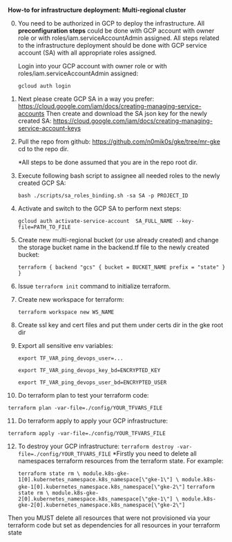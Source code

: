 **How-to for infrastructure deployment: Multi-regional cluster**

0. You need to be authorized in GCP to deploy the infrastructure.
   All **preconfiguration steps** could be done with GCP account with owner role
   or with roles/iam.serviceAccountAdmin assigned.
   All steps related to the infrastructure deployment should be done
   with GCP service account (SA) with all appropriate roles assigned.
   
   Login into your GCP account with owner role or with
   roles/iam.serviceAccountAdmin assigned:
   
    `gcloud auth login`
   
1. Next please create GCP SA in a way you prefer:
   https://cloud.google.com/iam/docs/creating-managing-service-accounts
   Then create and download the SA json key for the newly created SA:
   https://cloud.google.com/iam/docs/creating-managing-service-account-keys

2. Pull the repo from github:
   https://github.com/n0mik0s/gke/tree/mr-gke
   cd to the repo dir.
   
   *All steps to be done assumed that you are in the repo root dir.

3. Execute following bash script to assignee all needed roles to the newly
   created GCP SA:
   
   `bash ./scripts/sa_roles_binding.sh -sa SA -p PROJECT_ID`
   
4. Activate and switch to the GCP SA to perform next steps:
   
   `gcloud auth activate-service-account  SA_FULL_NAME --key-file=PATH_TO_FILE`
   
5. Create new multi-regional bucket (or use already created) and change the
   storage bucket name in the backend.tf file to the newly created bucket:
   
   `terraform {
     backend "gcs" {
       bucket = BUCKET_NAME
       prefix = "state"
     }
   }`
   
6. Issue `terraform init` command to initialize terraform.

7. Create new workspace for terraform:
   
   `terraform workspace new WS_NAME`
   
8. Create ssl key and cert files and put them under certs dir in the gke root dir

9. Export all sensitive env variables:
   
   `export TF_VAR_ping_devops_user=...`
   
   `export TF_VAR_ping_devops_key_bd=ENCRYPTED_KEY`
   
   `export TF_VAR_ping_devops_user_bd=ENCRYPTED_USER`

10. Do terraform plan to test your terraform code:
    
   `terraform plan -var-file=./config/YOUR_TFVARS_FILE`
    
11. Do terraform apply to apply your GCP infrastructure:
    
   `terraform apply -var-file=./config/YOUR_TFVARS_FILE`
    
12. To destroy your GCP infrastructure:
   `terraform destroy -var-file=./config/YOUR_TFVARS_FILE`
    *Firstly you need to delete all namespaces terraform resources from
    the terraform state. For example:
    
    `terraform state rm \
    module.k8s-gke-1[0].kubernetes_namespace.k8s_namespace[\"gke-1\"] \
    module.k8s-gke-1[0].kubernetes_namespace.k8s_namespace[\"gke-2\"]`
    `terraform state rm \
    module.k8s-gke-2[0].kubernetes_namespace.k8s_namespace[\"gke-1\"] \
    module.k8s-gke-2[0].kubernetes_namespace.k8s_namespace[\"gke-2\"]`
    
   Then you MUST delete all resources that were not provisioned via
   your terraform code but set as dependencies for all resources
   in your terraform state
